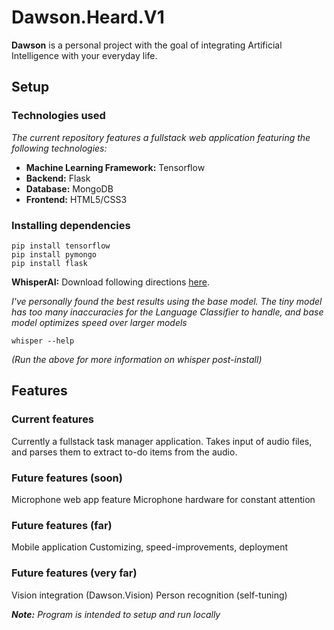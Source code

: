 # Dawson.Heard.V1

**Dawson** is a personal project with the goal of integrating Artificial Intelligence with your everyday life.

## Setup
### Technologies used
*The current repository features a fullstack web application featuring the following technologies:*
+ **Machine Learning Framework:** Tensorflow
+ **Backend:** Flask
+ **Database:** MongoDB
+ **Frontend:** HTML5/CSS3

### Installing dependencies
```
pip install tensorflow
pip install pymongo
pip install flask
```
**WhisperAI:** Download following directions [here](https://github.com/openai/whisper).

*I've personally found the best results using the base model. 
The tiny model has too many inaccuracies for the Language Classifier 
to handle, and base model optimizes speed over larger models*
```
whisper --help
```
*(Run the above for more information on whisper post-install)*

## Features
### Current features
Currently a fullstack task manager application.
Takes input of audio files, and parses them to extract to-do items from the audio.

### Future features (soon)
Microphone web app feature
Microphone hardware for constant attention

### Future features (far)
Mobile application
Customizing, speed-improvements, deployment

### Future features (very far)
Vision integration (Dawson.Vision)
Person recognition (self-tuning)

***Note:** Program is intended to setup and run locally*
